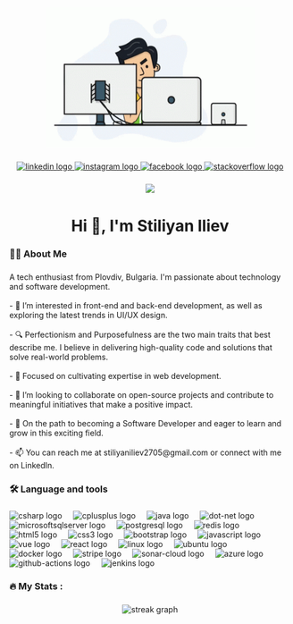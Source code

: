 <div align="center">
  <img height="250" width="375" alt="GIF" src="https://raw.githubusercontent.com/swapnanildutta/swapnanildutta/master/assets/gifs/nothing.gif" />
</div>

###

<div align="center">
  <a href="https://www.linkedin.com/in/stiliyan-iliev-55879a295/" target="_blank">
    <img src="https://img.shields.io/static/v1?message=LinkedIn&logo=linkedin&label=&color=0077B5&logoColor=white&labelColor=&style=for-the-badge" height="25" alt="linkedin logo"  />
  </a>
  <a href="https://www.instagram.com/stelit0_/" target="_blank">
     <img src="https://img.shields.io/static/v1?message=Instagram&logo=instagram&label=&color=E4405F&logoColor=white&labelColor=&style=for-the-badge" height="25" alt="instagram logo"  />
  </a>
  <a href="https://www.facebook.com/profile.php?id=100008241736237" target="_blank">
    <img src="https://img.shields.io/static/v1?message=Facebook&logo=facebook&label=&color=1877F2&logoColor=white&labelColor=&style=for-the-badge" height="25" alt="facebook logo"  />
  </a>  
  <a href="https://stackoverflow.com/users/22824317/stiliyan-iliev" target="_blank">
    <img src="https://img.shields.io/static/v1?message=Stackoverflow&logo=stackoverflow&label=&color=FE7A16&logoColor=white&labelColor=&style=for-the-badge" height="25" alt="stackoverflow logo"  />
  </a>
</div>

###

<div align="center">
  <img src="https://visitor-badge.laobi.icu/badge?page_id=StiliyanIliev27.StiliyanIliev27&"  />
</div>

###

<h1 align="center">Hi 👋, I'm Stiliyan Iliev</h1>

###

<h3 align="left">👩‍💻  About Me</h3>

###

<p align="left">A tech enthusiast from Plovdiv, Bulgaria. I'm passionate about technology and software development.<br><br>- 👀 I’m interested in front-end and back-end development, as well as exploring the latest trends in UI/UX design.<br><br>- 🔍 Perfectionism and Purposefulness are the two main traits that best describe me. I believe in delivering high-quality code and solutions that solve real-world problems.<br><br>- 🌱 Focused on cultivating expertise in web development.<br><br>- 💞️ I’m looking to collaborate on open-source projects and contribute to meaningful initiatives that make a positive impact.<br><br>- 🎯 On the path to becoming a Software Developer and eager to learn and grow in this exciting field.<br><br>- 📫 You can reach me at stiliyaniliev2705@gmail.com or connect with me on LinkedIn.</p>

###

<h3 align="left">🛠 Language and tools</h3>

###

<div align="left">
  <img src="https://custom-icon-badges.demolab.com/badge/C%23-%23239120.svg?logo=cshrp&logoColor=white" height="40" alt="csharp logo"  />
  <img width="12" />
  <img src="https://img.shields.io/badge/C++-%2300599C.svg?logo=c%2B%2B&logoColor=white" height="40" alt="cplusplus logo"  />
  <img width="12" />
  <img src="https://img.shields.io/badge/Java-%23ED8B00.svg?logo=openjdk&logoColor=white" height="40" alt="java logo"  />
  <img width="12" />
  <img src="https://img.shields.io/badge/.NET-512BD4?logo=dotnet&logoColor=fff" height="40" alt="dot-net logo"  />
  <img width="12" />
  <img src="https://img.shields.io/badge/Microsoft_SQL_Server-CC2927" height="40" alt="microsoftsqlserver logo"  />
  <img width="12" />
  <img src="https://img.shields.io/badge/Postgres-%23316192.svg?logo=postgresql&logoColor=white" height="40" alt="postgresql logo"  />
  <img width="12" />
  <img src="https://img.shields.io/badge/Redis-%23DD0031.svg?logo=redis&logoColor=white" height="40" alt="redis logo"  />
  <img width="12" />
  <img src="https://img.shields.io/badge/HTML-%23E34F26.svg?logo=html5&logoColor=white" height="40" alt="html5 logo"  />
  <img width="12" />
  <img src="https://img.shields.io/badge/CSS-1572B6?logo=css3&logoColor=fff" height="40" alt="css3 logo"  />
  <img width="12" />
  <img src="https://img.shields.io/badge/Bootstrap-7952B3?logo=bootstrap&logoColor=fff" height="40" alt="bootstrap logo"  />
  <img width="12" />
  <img src="https://img.shields.io/badge/JavaScript-F7DF1E?logo=javascript&logoColor=000" height="40" alt="javascript logo"  />
  <img width="12" />
  <img src="https://img.shields.io/badge/Vue.js-4FC08D?logo=vuedotjs&logoColor=fff" height="40" alt="vue logo"  />
  <img width="12" />
  <img src="https://img.shields.io/badge/React-%2320232a.svg?logo=react&logoColor=%2361DAFB" height="40" alt="react logo"  />
  <img width="12" />
  <img src="https://img.shields.io/badge/Linux-FCC624?logo=linux&logoColor=black" height="40" alt="linux logo"  />
  <img width="12" />
  <img src="https://img.shields.io/badge/Ubuntu-E95420?logo=ubuntu&logoColor=white" height="40" alt="ubuntu logo"  />
  <img width="12" />
  <img src="https://img.shields.io/badge/Docker-2496ED?logo=docker&logoColor=fff" height="40" alt="docker logo"  />
  <img width="12" />
  <img src="https://img.shields.io/badge/Stripe-5851DD?logo=stripe&logoColor=fff" height="40" alt="stripe logo"  />
  <img width="12" />
  <img src="https://img.shields.io/badge/SonarCloud-F3702A?logo=sonarcloud&logoColor=fff" height="40" alt="sonar-cloud logo"  />
  <img width="12" />
  <img src="https://custom-icon-badges.demolab.com/badge/Microsoft%20Azure-0089D6?logo=msazure&logoColor=white" height="40" alt="azure logo"  />
  <img width="12" />
  <img src="https://img.shields.io/badge/GitHub_Actions-2088FF?logo=github-actions&logoColor=white" height="40" alt="github-actions logo"  />
  <img width="12" />
  <img src="https://img.shields.io/badge/Jenkins-D24939?logo=jenkins&logoColor=white" height="40" alt="jenkins logo"  />
 
</div>

###

<h3 align="left">🔥   My Stats :</h3>

###

<div align="center">
  <img src="https://streak-stats.demolab.com?user=StiliyanIliev27&locale=en&mode=daily&theme=dark&hide_border=false&border_radius=5&order=3" height="220" alt="streak graph"  />
</div>

###


